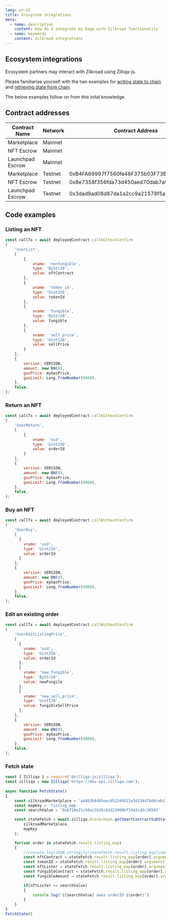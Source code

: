 ```yaml
---
lang: en-US
title: Ecosystem integrations
meta:
  - name: description
    content: How do I integrate my Dapp with Zilkroad functionality
  - name: keywords
    content: Zilkroad integrations
---
```


## Ecosystem integrations

Ecosystem partners may interact with Zilkroad using Zilliqa-js.

Please familiarise yourself with the two examples for [writing state to chain](https://github.com/Zilliqa/Zilliqa-JavaScript-Library-Examples/blob/master/node/callContract.js) and [retrieving state from chain](https://github.com/Zilliqa/Zilliqa-JavaScript-Library-Examples/blob/master/node/queryState.js).

The below examples follow on from this inital knowledge.

## Contract addresses

| Contract Name    | Network    | Contract Address                           |
|------------------|------------|--------------------------------------------|
| Marketplace      | Mainnet    |                                            |
| NFT Escrow       | Mainnet    |                                            |
| Launchpad Escrow | Mainnet    |                                            |
| Marketplace      | Testnet    | 0xB4FA69997f7560fe48F375b03F73B8774cB3BF5A |
| NFT Escrow       | Testnet    | 0x8e7358f356fda73d450aed70dab7a93708b75650 |
| Launchpad Escrow | Testnet    | 0x3dad9ad08d87da1a2cc9a21578f5abb7023164fc |

## Code examples

### Listing an NFT

```js
const callTx = await deployedContract.callWithoutConfirm
(
    'UserList',
    [
        {
            vname: 'nonfungible',
            type: 'ByStr20',
            value: nftContract
        },
        {
            vname: 'token_id',
            type: 'Uint256',
            value: tokenId
        },
        {
            vname: 'fungible',
            type: 'ByStr20',
            value: fungible
        },
        {
            vname: 'sell_price',
            type: 'Uint128',
            value: sellPrice
        }
    ],
    {
        version: VERSION,
        amount: new BN(0),
        gasPrice: myGasPrice,
        gasLimit: Long.fromNumber(8000),
    },
    false,
);
```

### Return an NFT

```js
const callTx = await deployedContract.callWithoutConfirm
(
    'UserReturn',
    [
        {
            vname: 'oid',
            type: 'Uint256',
            value: orderId
        }
    ],
    {
        version: VERSION,
        amount: new BN(0),
        gasPrice: myGasPrice,
        gasLimit: Long.fromNumber(8000),
    },
    false,
);
```

### Buy an NFT

```js
const callTx = await deployedContract.callWithoutConfirm
(
    'UserBuy',
    [
      {
        vname: 'oid',
        type: 'Uint256',
        value: orderId
      }
    ],
    {
        version: VERSION,
        amount: new BN(0),
        gasPrice: myGasPrice,
        gasLimit: Long.fromNumber(8000),
    },
    false,
);
```

### Edit an existing order

```js
const callTx = await deployedContract.callWithoutConfirm
(
    'UserEditListingPrice',
    [
      {
        vname: 'oid',
        type: 'Uint256',
        value: orderId
      },
      {
        vname: 'new_fungible',
        type: 'ByStr20',
        value: newFungile
      },
      {
        vname: 'new_sell_price',
        type: 'Uint128',
        value: fungibleSellPrice
      },
    ],
    {
        version: VERSION,
        amount: new BN(0),
        gasPrice: myGasPrice,
        gasLimit: Long.fromNumber(8000),
    },
    false,
);
```

### Fetch state

```js
const { Zilliqa } = require('@zilliqa-js/zilliqa');
const zilliqa = new Zilliqa('https://dev-api.zilliqa.com');
 
async function FetchState() 
{
    const zilkroadMarketplace = 'a4463b8d05eecd52249521e3d33447b0dceb17fb'
    const mapKey = 'listing_map'
    const searchValue = '0xb718e21c50ac5b26c82d22008bf19a3cd2c36583'

    const stateFetch = await zilliqa.blockchain.getSmartContractSubState(
        zilkroadMarketplace,
        mapKey
    );

    for(var order in stateFetch.result.listing_map)
    {
        //console.log(JSON.stringify(stateFetch.result.listing_map[index], null, 2))
        const nftContract = stateFetch.result.listing_map[order].arguments[0].arguments[0]
        const tokenID = stateFetch.result.listing_map[order].arguments[0].arguments[1]
        const nftLister = stateFetch.result.listing_map[order].arguments[1].arguments[0]
        const fungibleContract = stateFetch.result.listing_map[order].arguments[1].arguments[1]
        const fungibleAmount = stateFetch.result.listing_map[order].arguments[1].arguments[2]

        if(nftLister == searchValue)
        {
            console.log(`${searchValue} owns orderID ${order}`)
        }
    }
}
FetchState()
```
